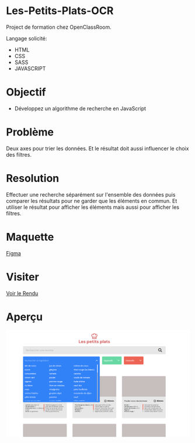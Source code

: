 # Les-Petits-Plats-OCR

Project de formation chez OpenClassRoom.

Langage solicité:

- HTML
- CSS
- SASS
- JAVASCRIPT

# Objectif

- Développez un algorithme de recherche en JavaScript

# Problème
Deux axes pour trier les données. Et le résultat doit aussi influencer le choix des filtres.

# Resolution
Effectuer une recherche séparément sur l'ensemble des données puis comparer les résultats pour ne garder que les éléments en commun. Et utiliser le résultat pour afficher les éléments mais aussi pour afficher les filtres.

# Maquette

[Figma](https://www.figma.com/file/xqeE1ZKlHUWi2Efo8r73NK)

# Visiter

[Voir le Rendu](https://nerion-1337.github.io/Les-Petits-Plats-OCR/)

# Aperçu

![screenshot du site](./Assets/maquette.png)
